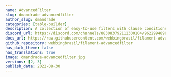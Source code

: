 ```yaml
---
name: AdvancedFilter
slug: dmandrade-advancedfilter
author_slug: dmandrade
categories: [table-builder]
description: A collection of easy-to-use filters with clause conditions
discord_url: https://discord.com/channels/883083792112300104/962299489874481202
docs_url: https://raw.githubusercontent.com/webbingbrasil/filament-advancedfilter/3.x/README.md
github_repository: webbingbrasil/filament-advancedfilter
has_dark_theme: false
has_translations: true
image: dmandrade-advancedfilter.jpg
versions: [2, 3]
publish_date: 2022-08-30
---
```

